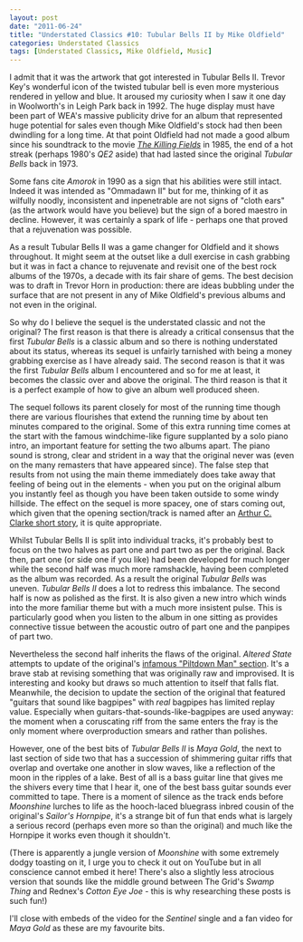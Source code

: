 ```yaml
---
layout: post
date: "2011-06-24"
title: "Understated Classics #10: Tubular Bells II by Mike Oldfield"
categories: Understated Classics
tags: [Understated Classics, Mike Oldfield, Music]
---
```


I admit that it was the artwork that got interested in Tubular Bells II. Trevor Key's wonderful icon of the twisted tubular bell is even more mysterious rendered in yellow and blue. It aroused my curiosity when I saw it one day in Woolworth's in Leigh Park back in 1992. The huge display must have been part of WEA's massive publicity drive for an album that represented huge potential for sales even though Mike Oldfield's stock had then been dwindling for a long time. At that point Oldfield had not made a good album since his soundtrack to the movie [_The Killing Fields_](http://www.imdb.com/title/tt0087553/) in 1985, the end of a hot streak (perhaps 1980's _QE2_ aside) that had lasted since the original _Tubular Bells_ back in 1973.

Some fans cite _Amorok_ in 1990 as a sign that his abilities were still intact. Indeed it was intended as "Ommadawn II" but for me, thinking of it as wilfully noodly, inconsistent and inpenetrable are not signs of "cloth ears" (as the artwork would have you believe) but the sign of a bored maestro in decline. However, it was certainly a spark of life - perhaps one that proved that a rejuvenation was possible.

As a result Tubular Bells II was a game changer for Oldfield and it shows throughout. It might seem at the outset like a dull exercise in cash grabbing but it was in fact a chance to rejuvenate and revisit one of the best rock albums of the 1970s, a decade with its fair share of gems. The best decision was to draft in Trevor Horn in production: there are ideas bubbling under the surface that are not present in any of Mike Oldfield's previous albums and not even in the original.

So why do I believe the sequel is the understated classic and not the original? The first reason is that there is already a critical consensus that the first _Tubular Bells_ is a classic album and so there is nothing understated about its status, whereas its sequel is unfairly tarnished with being a money grabbing exercise as I have already said. The second reason is that it was the first _Tubular Bells_ album I encountered and so for me at least, it becomes the classic over and above the original. The third reason is that it is a perfect example of how to give an album well produced sheen.

The sequel follows its parent closely for most of the running time though there are various flourishes that extend the running time by about ten minutes compared to the original. Some of this extra running time comes at the start with the famous windchime-like figure supplanted by a solo piano intro, an important feature for setting the two albums apart. The piano sound is strong, clear and strident in a way that the original never was (even on the many remasters that have appeared since). The false step that results from not using the main theme immediately does take away that feeling of being out in the elements - when you put on the original album you instantly feel as though you have been taken outside to some windy hillside. The effect on the sequel is more spacey, one of stars coming out, which given that the opening section/track is named after an [Arthur C. Clarke short story](http://en.wikipedia.org/wiki/The_Sentinel_(short_story)), it is quite appropriate.

Whilst Tubular Bells II is split into individual tracks, it's probably best to focus on the two halves as part one and part two as per the original. Back then, part one (or side one if you like) had been developed for much longer while the second half was much more ramshackle, having been completed as the album was recorded. As a result the original _Tubular Bells_ was uneven. _Tubular Bells II_ does a lot to redress this imbalance. The second half is now as polished as the first. It is also given a new intro which winds into the more familiar theme but with a much more insistent pulse. This is particularly good when you listen to the album in one sitting as provides connective tissue between the acoustic outro of part one and the panpipes of part two.

Nevertheless the second half inherits the flaws of the original. _Altered State_ attempts to update of the original's [infamous "Piltdown Man" section](http://tubular.net/forums/?s=fdbc51f35d0e57215d01623c95609cec&act;=ST;f=19;t=805). It's a brave stab at revising something that was originally raw and improvised. It is interesting and kooky but draws so much attention to itself that falls flat. Meanwhile, the decision to update the section of the original that featured "guitars that sound like bagpipes" with _real_ bagpipes has limited replay value. Especially when guitars-that-sounds-like-bagpipes are used anyway: the moment when a coruscating riff from the same enters the fray is the only moment where overproduction smears and rather than polishes.

However, one of the best bits of _Tubular Bells II_ is _Maya Gold_, the next to last section of side two that has a succession of shimmering guitar riffs that overlap and overtake one another in slow waves, like a reflection of the moon in the ripples of a lake. Best of all is a bass guitar line that gives me the shivers every time that I hear it, one of the best bass guitar sounds ever committed to tape. There is a moment of silence as the track ends before _Moonshine_ lurches to life as the hooch-laced bluegrass inbred cousin of the original's _Sailor's Hornpipe_, it's a strange bit of fun that ends what is largely a serious record (perhaps even more so than the original) and much like the Hornpipe it works even though it shouldn't.

(There is apparently a jungle version of _Moonshine_ with some extremely dodgy toasting on it, I urge you to check it out on YouTube but in all conscience cannot embed it here! There's also a slightly less atrocious version that sounds like the middle ground between The Grid's _Swamp Thing_ and Rednex's _Cotton Eye Joe_ - this is why researching these posts is such fun!)

I'll close with embeds of the video for the _Sentinel_ single and a fan video for _Maya Gold_ as these are my favourite bits.
